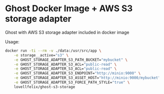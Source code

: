   
# Ghost Docker Image + AWS S3 storage adapter 

Ghost with AWS S3 storage adapter included in docker image

Usage:

```bash
docker run -ti --rm -v ./data:/usr/src/app \
    -e storage__active="s3" \
    -e GHOST_STORAGE_ADAPTER_S3_PATH_BUCKET="mybucket" \
    -e GHOST_STORAGE_ADAPTER_S3_ACL="public-read" \
    -e GHOST_STORAGE_ADAPTER_S3_ACL="public-read" \
    -e GHOST_STORAGE_ADAPTER_S3_ENDPOINT="http://minio:9000" \
    -e GHOST_STORAGE_ADAPTER_S3_ASSET_HOST="http://minio:9000/mybucket" \
    -e GHOST_STORAGE_ADAPTER_S3_FORCE_PATH_STYLE="true" \
    lovellfelix/ghost-s3-storage
```

  
  
  
